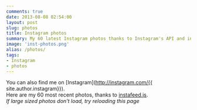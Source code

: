 ```yaml
---
comments: true
date: 2013-08-08 02:54:00
layout: post
slug: photos
title: Instagram photos
summary: My 60 latest Instagram photos thanks to Instagram's API and instafeed.js
image: 'inst-photos.png'
alias: /photos/
tags:
- Instagram
- photos
---
```


You can also find me on [Instagram](http://instagram.com/{{ site.author.instagram}}).<br />
Here are my 60 most recent photos, thanks to [instafeed.js](http://instafeedjs.com/). <br />
*If large sized photos don't load, try reloading this page*

<script type="text/javascript">
  var feed = new Instafeed({
    get: 'user',
    clientId: '905a6b89e06242a5a1d6ecfd58a38d24',
    userId: 647166,
    limit: 40,
    resolution: 'standard_resolution',
    accessToken: '647166.467ede5.8835588003db42609ab430461bd84e07'
  });
  feed.run();
</script>

<div id="instafeed" class="large"></div>